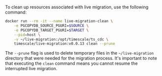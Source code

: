 To clean up resources associated with live migration, use the following command:

```sh
docker run --rm -it --name live-migration-clean \
    -e PGCOPYDB_SOURCE_PGURI=$SOURCE \
    -e PGCOPYDB_TARGET_PGURI=$TARGET \
    --pid=host \
    -v ~/live-migration:/opt/timescale/ts_cdc \
    timescale/live-migration:v0.0.13 clean --prune
```

The `--prune` flag is used to delete temporary files in the `~/live-migration` directory
that were needed for the migration process. It's important to note that executing the
`clean` command means you cannot resume the interrupted live migration.
